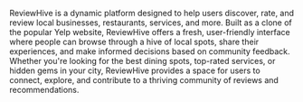 ReviewHive is a dynamic platform designed to help users discover, rate, and review local businesses, restaurants, services, and more. Built as a clone of the popular Yelp website, ReviewHive offers a fresh, user-friendly interface where people can browse through a hive of local spots, share their experiences, and make informed decisions based on community feedback. Whether you're looking for the best dining spots, top-rated services, or hidden gems in your city, ReviewHive provides a space for users to connect, explore, and contribute to a thriving community of reviews and recommendations.

